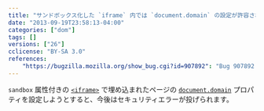 ```yaml
---
title: "サンドボックス化した `iframe` 内では `document.domain` の設定が許容されなくなりました"
date: "2013-09-19T23:58:13-04:00"
categories: ["dom"]
tags: []
versions: ["26"]
cclicense: "BY-SA 3.0"
references:
    "https://bugzilla.mozilla.org/show_bug.cgi?id=907892": "Bug 907892 – Disallow setting document.domain in sandboxed iframes"
---
```

`sandbox` 属性付きの [`<iframe>`](https://developer.mozilla.org/ja/docs/Web/HTML/Element/iframe) で埋め込まれたページの [`document.domain`](https://developer.mozilla.org/ja/docs/Web/API/document.domain) プロパティを設定しようとすると、今後はセキュリティエラーが投げられます。
